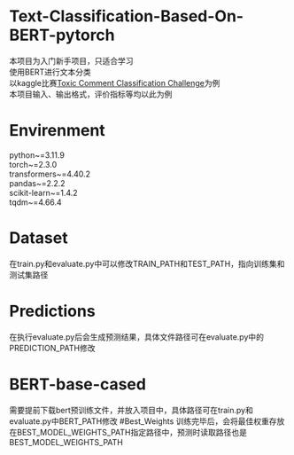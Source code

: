 # Text-Classification-Based-On-BERT-pytorch
本项目为入门新手项目，只适合学习  
使用BERT进行文本分类  
以kaggle比赛[Toxic Comment Classification Challenge](https://www.kaggle.com/competitions/jigsaw-toxic-comment-classification-challenge)为例  
本项目输入、输出格式，评价指标等均以此为例
# Envirenment
python~=3.11.9  
torch~=2.3.0  
transformers~=4.40.2  
pandas~=2.2.2  
scikit-learn~=1.4.2  
tqdm~=4.66.4  
# Dataset
在train.py和evaluate.py中可以修改TRAIN_PATH和TEST_PATH，指向训练集和测试集路径  
# Predictions
在执行evaluate.py后会生成预测结果，具体文件路径可在evaluate.py中的PREDICTION_PATH修改  
# BERT-base-cased
需要提前下载bert预训练文件，并放入项目中，具体路径可在train.py和evaluate.py中BERT_PATH修改
#Best_Weights
训练完毕后，会将最佳权重存放在BEST_MODEL_WEIGHTS_PATH指定路径中，预测时读取路径也是BEST_MODEL_WEIGHTS_PATH
